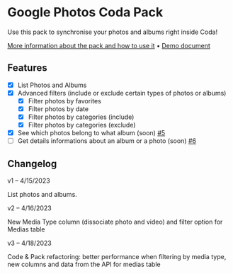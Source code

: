 # Google Photos Coda Pack

Use this pack to synchronise your photos and albums right inside Coda!

[More information about the pack and how to use it](https://coda.io/@siriusnottin/google-photos-pack) • [Demo document]()

## Features

- [x] List Photos and Albums
- [x] Advanced filters (include or exclude certain types of photos or albums)
  - [x] Filter photos by favorites
  - [x] Filter photos by date
  - [x] Filter photos by categories (include)
  - [x] Filter photos by categories (exclude)
- [x] See which photos belong to what album (soon) [#5](https://github.com/siriusnottin/google-photos-pack/issues/5)
- [ ] Get details informations about an album or a photo (soon) [#6](https://github.com/siriusnottin/google-photos-pack/issues/6)

## Changelog

v1 – 4/15/2023

List photos and albums.

v2 – 4/16/2023

New Media Type column (dissociate photo and video) and filter option for Medias table

v3 – 4/18/2023

Code & Pack refactoring: better performance when filtering by media type, new columns and data from the API for medias table
